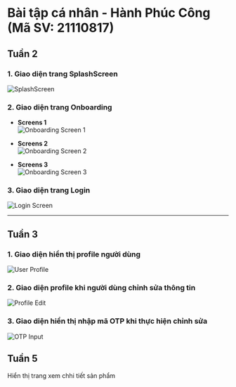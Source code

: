 # Bài tập cá nhân - Hành Phúc Công (Mã SV: 21110817)

## Tuần 2

### **1. Giao diện trang SplashScreen**  
![SplashScreen](https://github.com/user-attachments/assets/bd2ce032-cc51-486d-9762-f51c62d3da6f)

### **2. Giao diện trang Onboarding**

- **Screens 1**  
  ![Onboarding Screen 1](https://github.com/user-attachments/assets/c90d24da-0183-4c8b-baa7-38b421972e09)

- **Screens 2**  
  ![Onboarding Screen 2](https://github.com/user-attachments/assets/89efd973-ba6c-4476-a799-5c884dcf9238)

- **Screens 3**  
  ![Onboarding Screen 3](https://github.com/user-attachments/assets/6aaa6a1a-2e88-4a97-a43a-9562bc28e052)

### **3. Giao diện trang Login**  
![Login Screen](https://github.com/user-attachments/assets/6ec96b6b-daab-4364-ba95-23432560b2b9)

---

## Tuần 3

### **1. Giao diện hiển thị profile người dùng**  
![User Profile](https://github.com/user-attachments/assets/83bc99ef-69cd-4e94-ade7-e263fc639fe3)

### **2. Giao diện profile khi người dùng chỉnh sửa thông tin**  
![Profile Edit](https://github.com/user-attachments/assets/197937a4-79b0-4d0b-98b3-db027637a7d3)

### **3. Giao diện hiển thị nhập mã OTP khi thực hiện chỉnh sửa**  
![OTP Input](https://github.com/user-attachments/assets/d506c494-2cc5-4a70-80ce-23d73365648d)

## Tuần 5
Hiển thị trang xem chhi tiết sản phẩm
